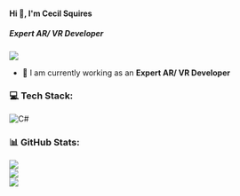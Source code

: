 #### Hi 👋, I'm Cecil Squires
##### **Expert AR/ VR Developer**

[![](https://visitcount.itsvg.in/api?id=cecilsquires312&icon=0&color=9)](https://visitcount.itsvg.in)

- 🔭 I am currently working as an **Expert AR/ VR Developer**

### 💻 Tech Stack:
![C#](https://img.shields.io/badge/c%23-%23239120.svg?style=flat&logo=c-sharp&logoColor=white)

### 📊 GitHub Stats:
![](https://github-readme-stats.vercel.app/api?username=cecilsquires312&theme=radical&hide_border=false&include_all_commits=false&count_private=false)<br/>
![](https://github-readme-streak-stats.herokuapp.com/?user=cecilsquires312&theme=radical&hide_border=false)<br/>
![](https://github-readme-stats.vercel.app/api/top-langs/?username=cecilsquires312&theme=radical&hide_border=false&include_all_commits=false&count_private=false&layout=compact)
